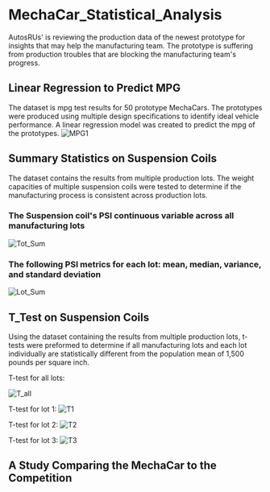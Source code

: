# MechaCar_Statistical_Analysis
AutosRUs' is reviewing the production data of the newest prototype for insights that may help the manufacturing team. The prototype is suffering from production troubles that are blocking the manufacturing team's progress.

## Linear Regression to Predict MPG
The dataset is mpg test results for 50 prototype MechaCars.  The prototypes were produced using multiple design specifications to identify ideal vehicle performance.  A linear regression model was created to predict the mpg of the prototypes.
![MPG1](https://user-images.githubusercontent.com/98991575/174439872-dccf7187-806c-4ae2-a3bc-e6d40db087b4.png)


## Summary Statistics on Suspension Coils
The dataset contains the results from multiple production lots.  The weight capacities of multiple suspension coils were tested to determine if the manufacturing process is consistent across production lots.
### The Suspension coil's PSI continuous variable across all manufacturing lots
![Tot_Sum](https://user-images.githubusercontent.com/98991575/174440231-8f04958e-a29a-4588-970b-3579763ec1d3.png)

### The following PSI metrics for each lot: mean, median, variance, and standard deviation
![Lot_Sum](https://user-images.githubusercontent.com/98991575/174440243-c4457940-b916-4956-9d42-518458cdda01.png)

## T_Test on Suspension Coils
Using the dataset containing the results from multiple production lots, t-tests were preformed to determine if all manufacturing lots and each lot individually are statistically different from the population mean of 1,500 pounds per square inch.

T-test for all lots:

![T_all](https://user-images.githubusercontent.com/98991575/174441379-391c2056-461d-44cd-be03-f06f5fb83cac.png)

T-test for lot 1:
![T1](https://user-images.githubusercontent.com/98991575/174441383-b70b648f-174b-4554-a089-e13fa4d57281.png)

T-test for lot 2:
![T2](https://user-images.githubusercontent.com/98991575/174441388-4eeef6e7-0b3f-45de-b60b-91f55c7651df.png)

T-test for lot 3:
![T3](https://user-images.githubusercontent.com/98991575/174441392-b0e9e686-ae98-49f1-b24a-96448d236231.png)

## A Study Comparing the MechaCar to the Competition

